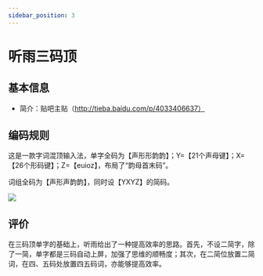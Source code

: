 ```yaml
---
sidebar_position: 3
---
```


# 听雨三码顶

## 基本信息

- 简介：贴吧主贴（http://tieba.baidu.com/p/4033406637）

## 编码规则

这是一款字词混顶输入法，单字全码为【声形形韵韵】；Y=【21个声母键】；X=【26个形码键】；Z=【euioz】，布局了“韵母首末码”。

词组全码为【声形声韵韵】，同时设【YXYZ】的简码。

![](https://images.tansongchen.com/1722585889.png)

## 评价

在三码顶单字的基础上，听雨给出了一种提高效率的思路。首先，不设二简字，除了一简，单字都是三码自动上屏，加强了思维的顺畅度；其次，在二简位放置二简词，在四、五码处放置四五码词，亦能够提高效率。
